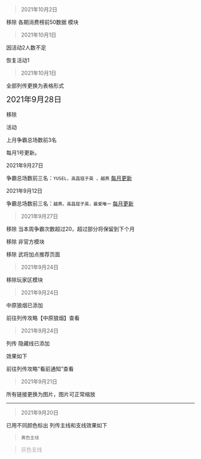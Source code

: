 







> 2021年10月2日

移除 各期消费榜前50数据 模块



> 2021年10月1日

因活动2人数不足 

恢复活动1



> 2021年10月1日

全部列传更换为表格形式







<p class="tip"><span style="line-height:1.8rem;font-weight:400;font-size:1.3rem">2021年9月28日<span></span></span></p>

移除   

活动

上月争霸总场数前3名

每月1号更新。

   <p>2021年9月27日</p>

争霸总场数前三名：<code>YUSEL，高昌寇子英 ，越燕</code>  [每月更新](sss/ss)    

   <p>2021年9月12日</p>

争霸总场数前三名：<code>越燕，高昌寇子英，最爱唯一</code>  [每月更新](sss/ss)





> 2021年9月27日

移除 当本周争霸次数超过20，超过部分将保留到下个月

移除 非官方模块

移除 武将加点推荐页面



> 2021年9月24日

移除玩家区模块



> 2021年9月24日

中原狼烟已添加

前往列传攻略【中原狼烟】查看



> 2021年9月24日

列传 隐藏线已添加

 效果如下

前往列传攻略“看前通知”查看





> 2021年9月21日

所有链接更换为图片，图片可正常缩放



<hr>

>  2021年9月20日

  已用不同颜色标出 列传主线和支线效果如下

> <code>黄色主线</code>

>  <p style="color: darkgrey">灰色支线 </p>

